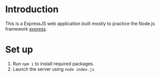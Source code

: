 # Introduction
This is a ExpressJS web application built mostly to practice the Node.js framework [express](https://expressjs.com/).

# Set up
1. Run `npm i` to install required packages.
2. Launch the server using `node index.js`
